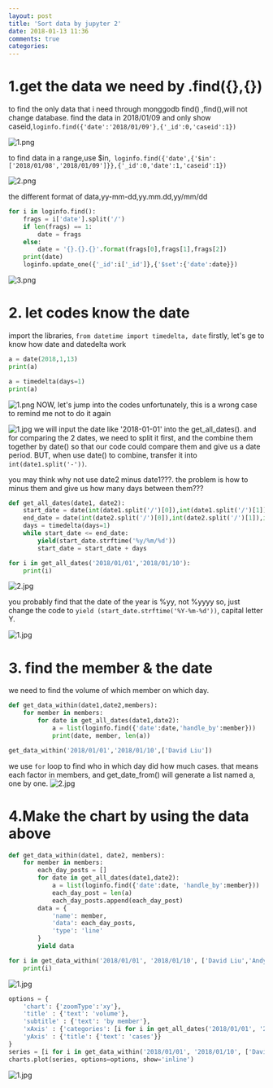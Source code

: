 ```yaml
---
layout: post
title: 'Sort data by jupyter 2'
date: 2018-01-13 11:36
comments: true
categories: 
---
```

# 1.get the data we need by .find({},{})
to find the only data that i need through monggodb find() ,find(),will not change database.
find the data in 2018/01/09 and only show caseid,```loginfo.find({'date':'2018/01/09'},{'_id':0,'caseid':1})``` 

![1.png](http://user-image.logdown.io/user/42937/blog/39533/post/4739924/WPfwEzTxmpscbpl3qiGw_1.png)

to find data in a range,use $in,``` loginfo.find({'date',{'$in':['2018/01/08','2018/01/09']}},{'_id':0,'date':1,'caseid':1})```


![2.png](http://user-image.logdown.io/user/42937/blog/39533/post/4739924/w5JgGHn6QaoOf29r7XAw_2.png)

the different format of data,yy-mm-dd,yy.mm.dd,yy/mm/dd
```python
for i in loginfo.find():
    frags = i['date'].split('/')
    if len(frags) == 1:
        date = frags
    else:
        date = '{}.{}.{}'.format(frags[0],frags[1],frags[2])
    print(date)
    loginfo.update_one({'_id':i['_id']},{'$set':{'date':date}})
```
![3.png](http://user-image.logdown.io/user/42937/blog/39533/post/4739924/OZ25yEvnRvGcwQDhpTsr_3.png)

# 2. let codes know the date

import the libraries, ```from datetime import timedelta, date```
firstly, let's ge to know how date and datedelta work
```python
a = date(2018,1,13)
print(a)
```
```python
a = timedelta(days=1)
print(a)
```
![1.png](http://user-image.logdown.io/user/42937/blog/39533/post/4739924/NnfetC86QleEvKoEUIWV_1.png)
NOW, let's jump into the codes
unfortunately, this is a wrong case to remind me not to do it again

![1.jpg](http://user-image.logdown.io/user/42937/blog/39533/post/4739924/OubwIE4KTHeR3J7a4q0t_1.jpg)
we will input the date like '2018-01-01' into the get_all_dates(). and for comparing the 2 dates, we need to split it first, and the combine them together by date() so that our code could compare them and give us a date period. BUT, when use date() to combine, transfer it into ```int(date1.split('-'))```.

you may think why not use date2 minus date1???. the problem is how to minus them and give us how many days between them???
```python
def get_all_dates(date1, date2):
    start_date = date(int(date1.split('/')[0]),int(date1.split('/')[1]),int(date1.split('/')[2]))
    end_date = date(int(date2.split('/')[0]),int(date2.split('/')[1]),int(date2.split('/')[2]))
    days = timedelta(days=1)
    while start_date <= end_date:
        yield(start_date.strftime('%y/%m/%d'))
        start_date = start_date + days
```
```python
for i in get_all_dates('2018/01/01','2018/01/10'):
    print(i)
```

![2.jpg](http://user-image.logdown.io/user/42937/blog/39533/post/4739924/Jswq4hMPTJyw6Bj9Yykz_2.jpg)

you probably find that the date of the year is %yy, not %yyyy
so, just change the code to ```yield (start_date.strftime('%Y-%m-%d'))```, capital letter Y.

![1.jpg](http://user-image.logdown.io/user/42937/blog/39533/post/4739924/eCKNFOV7QjeKyj9pEsa9_1.jpg)

# 3. find the member & the date

we need to find the volume of which member on which day.

```python
def get_data_within(date1,date2,members):
    for member in members:
        for date in get_all_dates(date1,date2):
            a = list(loginfo.find({'date':date,'handle_by':member}))
            print(date, member, len(a))
```
```python
get_data_within('2018/01/01','2018/01/10',['David Liu'])
```
we use ```for``` loop to find who in which day did how much cases. that means each factor in members, and get_date_from() will generate a list named a, one by one.
![2.jpg](http://user-image.logdown.io/user/42937/blog/39533/post/4739924/A8dVcnW2Q3O83Oer3dqV_2.jpg)

# 4.Make the chart by using the data above

```python
def get_data_within(date1, date2, members):
    for member in members:
        each_day_posts = []
        for date in get_all_dates(date1,date2):
            a = list(loginfo.find({'date':date, 'handle_by':member}))
            each_day_post = len(a)
            each_day_posts.append(each_day_post)
        data = {
            'name': member,
            'data': each_day_posts,
            'type': 'line'
        }
        yield data
```
```python
for i in get_data_within('2018/01/01', '2018/01/10', ['David Liu','Andy Tsao']):
    print(i)
```
![1.jpg](http://user-image.logdown.io/user/42937/blog/39533/post/4739924/970Qf0UTCLqpdBEeRk4Q_1.jpg)

```python
options = {
    'chart': {'zoomType':'xy'},
    'title' : {'text': 'volume'},
    'subtitle' : {'text': 'by member'},
    'xAxis' : {'categories': [i for i in get_all_dates('2018/01/01', '2018/01/10')]},
    'yAxis' : {'title': {'text': 'cases'}}
}
series = [i for i in get_data_within('2018/01/01', '2018/01/10', ['David Liu','Andy Tsao'])]
charts.plot(series, options=options, show='inline')
```

![1.jpg](http://user-image.logdown.io/user/42937/blog/39533/post/4739924/HjXtvhUSSmiTTM42uV3d_1.jpg)
